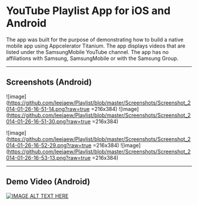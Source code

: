 YouTube Playlist App for iOS and Android
===

The app was built for the purpose of demonstrating how to build a native mobile app using Appcelerator Titanium. The app displays videos that are listed under the SamsungMobile YouTube channel. The app has no affiliations with Samsung, SamsungMobile or with the Samsung Group.

---

Screenshots (Android)
---

![image](https://github.com/leejaew/Playlist/blob/master/Screenshots/Screenshot_2014-01-26-16-51-14.png?raw=true =216x384) ![image](https://github.com/leejaew/Playlist/blob/master/Screenshots/Screenshot_2014-01-26-16-51-30.png?raw=true =216x384) 

![image](https://github.com/leejaew/Playlist/blob/master/Screenshots/Screenshot_2014-01-26-16-52-29.png?raw=true =216x384) ![image](https://github.com/leejaew/Playlist/blob/master/Screenshots/Screenshot_2014-01-26-16-53-13.png?raw=true =216x384)

---

Demo Video (Android)
---
[![IMAGE ALT TEXT HERE](http://img.youtube.com/vi/LgtwEWRsocw/0.jpg)](http://www.youtube.com/watch?v=LgtwEWRsocw)

